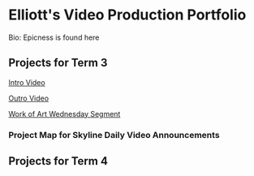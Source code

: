 # Elliott's Video Production Portfolio

Bio: Epicness is found here

## Projects for Term 3
[Intro Video](https://drive.google.com/file/d/1wLdPhMCZOdX2284ZYbbVT-C2-fpE3MAk/view?usp=sharing)

[Outro Video](https://drive.google.com/file/d/1QHaZsnEDFgjudAyOnsnvD46-pmgkkwxe/view?usp=sharing)

[Work of Art Wednesday Segment](https://drive.google.com/file/d/1KhqC_X2-Jy8I-IWJvnDGt9g4L2LI6raC/view?usp=sharing)

### Project Map for Skyline Daily Video Announcements

## Projects for Term 4
